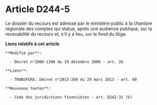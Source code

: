 # Article D244-5

Le dossier du recours est adressé par le ministère public à la chambre régionale des comptes qui statue, après une audience
publique, sur la recevabilité du recours et, s'il y a lieu, sur le fond du litige.

**Liens relatifs à cet article**

	**Modifié par**:

	  - Décret n°2008-1398 du 19 décembre 2008 - art. 26

	**Liens**:

	  - TRANSFERE: Décret n°2013-268 du 29 mars 2013 - art. 60

	**Nouveaux textes**:

	  - Code des juridictions financières - art. D242-31 (V)
